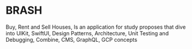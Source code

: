 # BRASH
Buy, Rent and Sell Houses, Is an application for study proposes that dive into UIKit, SwiftUI, Design Patterns, Architecture, Unit Testing and Debugging, Combine, CMS, GraphQL, GCP concepts
